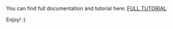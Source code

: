 You can find full documentation and tutorial here: [FULL TUTORIAL](https://medium.com/@davidkraslan/automating-suricates-in-aws-part-1-suricata-backups-1efe7d4b96ca)

Enjoy! :)
